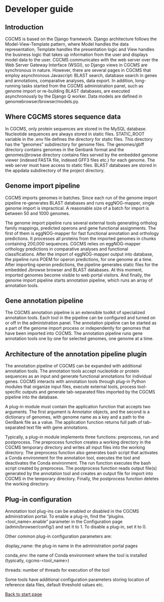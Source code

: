 # Developer guide

## Introduction

CGCMS is based on the Django framework. Django architecture follows the Model-View-Template pattern, where Model handles the data representation, Template handles the presentation logic and View handles the business logic that takes up information from the user and displays model data to the user. CGCMS communicates with the web server over the Web Server Gateway Interface (WSGI), so Django views in CGCMS are synchronous in nature. However, there are several pages in CGCMS that employ asynchronous Javascript: BLAST search, database search in genes and annotations, comparative analyses, data export. In addition, long-running tasks started from the CGCMS administration panel, such as genome import or re-building BLAST databases, are executed asynchronously by the Django Q worker. Data models are defined in genomebrowser/browser/models.py.

## Where CGCMS stores sequence data

In CGCMS, only protein sequences are stored in the MySQL database. Nucleotide sequences are always stored in static files. STATIC_ROOT variable in the .env file defines the directory for static files. This directory has the “genomes” subdirectory for genome files. The genomes/gbff directory contains genomes in the Genbank format and the genomes/jbrowse directory contains files served by the embedded genome viewer (indexed FASTA file, indexed GFF3 files etc.) for each genome. The web server must have access to static files. BLAST databases are stored in the appdata subdirectory of the project directory. 

## Genome import pipeline

CGCMS imports genomes in batches. Since each run of the genome import pipeline re-generates BLAST databases and runs eggNOG-mapper, single genome import is impractical. A reasonable size of a batch for import is between 50 and 1000 genomes. 

The genome import pipeline runs several external tools generating ortholog family mappings, predicted operons and gene functional assignments. The first of them is eggNOG-mapper for fast functional annotation and orthology predictions. It processes all proteins from the imported genomes in chunks containing 200,000 sequences. CGCMS relies on eggNOG-mapper orthology predictions in comparative analyses and functional classifications. After the import of eggNOG-mapper output into database, the pipeline runs POEM for operon predictions, for one genome at a time. After importing operon predictions, the pipeline generates static files for the embedded Jbrowse browser and BLAST databases. At this moment, imported genomes become visible to web portal visitors. And finally, the genome import pipeline starts annotation pipeline, which runs an array of annotation tools.

## Gene annotation pipeline

The CGCMS annotation pipeline is an extensible toolkit of specialized annotation tools. Each tool in the pipeline can be configured and turned on or off in the administration panel. The annotation pipeline can be started as a part of the genome import process or independently for genomes that have been imported into CGCMS. The annotation pipeline runs gene annotation tools one by one for selected genomes, one genome at a time. 

## Architecture of the annotation pipeline plugin

The annotation pipeline of CGCMS can be expanded with additional annotation tools. The annotation tools accept nucleotide or protein sequences as an input and generate functional annotations for individual genes. CGCMS interacts with annotation tools through plug-in Python modules that organize input files, execute external tools, process tool-specific outputs and generate tab-separated files imported by the CGCMS pipeline into the database.

A plug-in module must contain the application function that accepts two arguments. The first argument is Annotator objects, and the second is a dictionary of genomes, with genome name as a key and a path to the GenBank file as a value. The application function returns full path of tab-separated text file with gene annotations.

Typically, a plug-in module implements three functions: preprocess, run and postprocess. The preprocess function creates a working directory in the CGCMS temporary directory and writes all input files into the working directory. The preprocess function also generates bash script that activates a Conda environment for the annotation tool, executes the tool and deactivates the Conda environment. The run function executes the bash script created by preprocess. The postprocess function reads output file(s) generated by the annotation tool and creates an output file for import into CGCMS in the temporary directory. Finally, the postprocess function deletes the working directory. 

## Plug-in configuration

Annotation tool plug-ins can be enabled or disabled in the CGCMS administration portal. To enable a plug-in, find the “plugins.<tool_name>.enable” parameter in the Configuration page (admin/browser/config/) and set it to 1. To disable a plug-in, set it to 0.

Other common plug-in configuration parameters are:

display_name: the plug-in name in the administration portal pages

conda_env: the name of Conda environment where the tool is installed (typically, cgcms-<tool_name>)

threads: number of threads for execution of the tool

Some tools have additional configuration parameters storing location of reference data files, default threshold values etc.

[Back to start page](README)